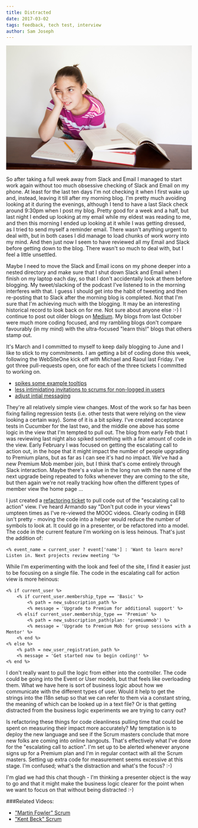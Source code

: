 ```yaml
---
title: Distracted
date: 2017-03-02
tags: feedback, tech test, interview
author: Sam Joseph
---
```


![distracted](/images/distracted.jpg)

So after taking a full week away from Slack and Email I managed to start work again without too much obsessive checking of Slack and Email on my phone.  At least for the last ten days I'm not checking it when I first wake up and, instead, leaving it till after my morning blog.  I'm pretty much avoiding looking at it during the evenings, although I tend to have a last Slack check around 9:30pm when I post my blog.  Pretty good for a week and a half, but last night I ended up looking at my email while my eldest was reading to me, and then this morning I ended up looking at it while I was getting dressed, as I tried to send myself a reminder email.  There wasn't anything urgent to deal with, but in both cases I did manage to load chunks of work worry into my mind.  And then just now I seem to have reviewed all my Email and Slack before getting down to the blog.  There wasn't so much to deal with, but I feel a little unsettled.

Maybe I need to move the Slack and Email icons on my phone deeper into a nested directory and make sure that I shut down Slack and Email when I finish on my laptop each day, so that I don't accidentally look at them before blogging.  My tweet/slacking of the podcast I've listened to in the morning interferes with that.  I guess I should get into the habit of tweeting and then re-posting that to Slack after the morning blog is completed.  Not that I'm sure that I'm achieving much with the blogging.  It may be an interesting historical record to look back on for me.  Not sure about anyone else :-)   I continue to post out older blogs on [Medium](https://medium.com/@tansakuu).  My blogs from last October were much more coding focused, and my rambling blogs don't compare favourably (in my mind) with the ultra-focused "learn this!" blogs that others stamp out.

It's March and I committed to myself to keep daily blogging to June and I like to stick to my commitments.  I am getting a bit of coding done this week, following the WebSiteOne kick off with Michael and Raoul last Friday.  I've got three pull-requests open, one for each of the three tickets I committed to working on.

* [spikes some example tooltips](https://github.com/AgileVentures/WebsiteOne/pull/1564)
* [less intimidating invitations to scrums for non-logged in users](https://github.com/AgileVentures/WebsiteOne/pull/1566)
* [adjust intial messaging](https://github.com/AgileVentures/WebsiteOne/pull/1568)

They're all relatively simple view changes.  Most of the work so far has been fixing failing regression tests (i.e. other tests that were relying on the view looking a certain way).  Some of it is a bit spikey.  I've created acceptance tests in Cucumber for the last two, and the middle one above has some logic in the view that I'm tempted to pull out.  The blog from early Feb that I was reviewing last night also spiked something with a fair amount of code in the view.  Early February I was focused on getting the escalating call to action out, in the hope that it might impact the number of people upgrading to Premium plans, but as far as I can see it's had no impact.  We've had a new Premium Mob member join, but I think that's come entirely through Slack interaction.  Maybe there's a value in the long run with the name of the next upgrade being repeated to folks whenever they are coming to the site, but then again we're not really tracking how often the different types of member view the home page ...

I just created a [refactoring ticket](https://github.com/AgileVentures/WebsiteOne/issues/1569) to pull code out of the "escalating call to action" view.  I've heard Armando say "Don't put code in your views" umpteen times as I've re-viewed the MOOC videos. Clearly coding in ERB isn't pretty - moving the code into a helper would reduce the number of symbols to look at.  It could go in a presenter, or be refactored into a model.  The code in the current feature I'm working on is less heinous.  That's just the addition of:

```erb
<% event_name = current_user ? event['name'] : 'Want to learn more? Listen in. Next projects review meeting '%>
```

While I'm experimenting with the look and feel of the site, I find it easier just to be focusing on a single file.  The code in the escalating call for action view is more heinous:

```erb
<% if current_user %>
    <% if current_user.membership_type == 'Basic' %>
        <% path = new_subscription_path %>
        <% message = 'Upgrade to Premium for additional support' %>
    <% elsif current_user.membership_type == 'Premium' %>
        <% path = new_subscription_path(plan: 'premiummob') %>
        <% message = 'Upgrade to Premium Mob for group sessions with a Mentor' %>
    <% end %>
<% else %>
    <% path = new_user_registration_path %>
    <% message = 'Get started now to begin coding!' %>
<% end %>
```

I don't really want to pull the logic from either into the controller.  The code could be going into the Event or User models, but that feels like overloading them.  What we have here is sort of business logic about how we communicate with the different types of user.  Would it help to get the strings into the I18n setup so that we can refer to them via a constant string, the meaning of which can be looked up in a text file?  Or is that getting distracted from the business logic experiments we are trying to carry out?

Is refactoring these things for code cleanliness pulling time that could be spent on measuring their impact more accurately?  My temptation is to deploy the new language and see if the Scrum masters conclude that more new folks are coming into online hangouts.  That's effectively what I've done for the "escalating call to action".  I'm set up to be alerted whenever anyone signs up for a Premium plan and I'm in regular contact with all the Scrum masters.  Setting up extra code for measurement seems excessive at this stage.  I'm confused; what's the distraction and what's the focus? :-)

I'm glad we had this chat though - I'm thinking a presenter object is the way to go and that it might make the business logic clearer for the point when we want to focus on that without being distracted :-)

###Related Videos:

* ["Martin Fowler" Scrum](https://www.youtube.com/watch?v=1nWmG1f529c)
* ["Kent Beck" Scrum](https://www.youtube.com/watch?v=29Y3Chv8WjE)



